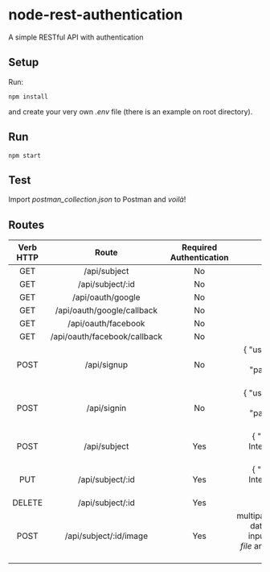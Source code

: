 # node-rest-authentication
A simple RESTful API with authentication

## Setup
Run:

```
npm install
```
and create your very own *.env* file (there is an example on root directory).

## Run
```
npm start
```

## Test
Import *postman_collection.json* to Postman and _voilà_!

## Routes

| Verb HTTP |                Route                        | Required Authentication | Params |
|:---------:|:-------------------------------------------:|:-------:|-------:|
| GET       | /api/subject                  |            No           |
| GET       | /api/subject/:id              |            No           |
| GET       | /api/oauth/google             |            No           |
| GET       | /api/oauth/google/callback    |            No           |
| GET       | /api/oauth/facebook           |            No           |
| GET       | /api/oauth/facebook/callback  |            No           |
| POST      | /api/signup                   |            No           |{ "username": String, "password": String }
| POST      | /api/signin                   |            No           |{ "username": String, "password": String }
| POST      | /api/subject                  |           Yes           |{ "number": Integer, "id": String }
| PUT       | /api/subject/:id              |           Yes           |{ "number": Integer, "id": String }
| DELETE    | /api/subject/:id              |           Yes           |
| POST      | /api/subject/:id/image        |           Yes           |multipart/form-data with an input of type *file* and named as *image*
